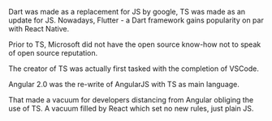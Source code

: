 Dart was made as a replacement for JS by google, TS was made as an update for JS. Nowadays, Flutter - a Dart framework gains popularity on par with React Native.

Prior to TS, Microsoft did not have the open source know-how not to speak of open source reputation.

The creator of TS was actually first tasked with the completion of VSCode.

Angular 2.0 was the re-write of AngularJS with TS as main language.

That made a vacuum for developers distancing from Angular obliging the use of TS. A vacuum filled by React which set no new rules, just plain JS.